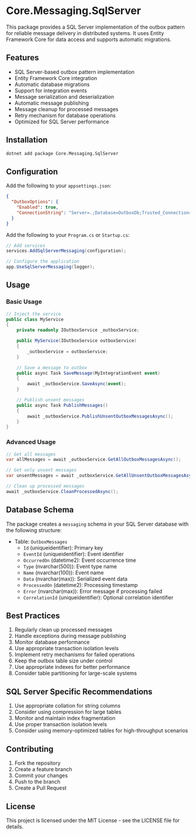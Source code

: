 # Core.Messaging.SqlServer

This package provides a SQL Server implementation of the outbox pattern for reliable message delivery in distributed systems. It uses Entity Framework Core for data access and supports automatic migrations.

## Features

- SQL Server-based outbox pattern implementation
- Entity Framework Core integration
- Automatic database migrations
- Support for integration events
- Message serialization and deserialization
- Automatic message publishing
- Message cleanup for processed messages
- Retry mechanism for database operations
- Optimized for SQL Server performance

## Installation

```bash
dotnet add package Core.Messaging.SqlServer
```

## Configuration

Add the following to your `appsettings.json`:

```json
{
  "OutboxOptions": {
    "Enabled": true,
    "ConnectionString": "Server=.;Database=OutboxDb;Trusted_Connection=True;TrustServerCertificate=True"
  }
}
```

Add the following to your `Program.cs` or `Startup.cs`:

```csharp
// Add services
services.AddSqlServerMessaging(configuration);

// Configure the application
app.UseSqlServerMessaging(logger);
```

## Usage

### Basic Usage

```csharp
// Inject the service
public class MyService
{
    private readonly IOutboxService _outboxService;

    public MyService(IOutboxService outboxService)
    {
        _outboxService = outboxService;
    }

    // Save a message to outbox
    public async Task SaveMessage(MyIntegrationEvent event)
    {
        await _outboxService.SaveAsync(event);
    }

    // Publish unsent messages
    public async Task PublishMessages()
    {
        await _outboxService.PublishUnsentOutboxMessagesAsync();
    }
}
```

### Advanced Usage

```csharp
// Get all messages
var allMessages = await _outboxService.GetAllOutboxMessagesAsync();

// Get only unsent messages
var unsentMessages = await _outboxService.GetAllUnsentOutboxMessagesAsync();

// Clean up processed messages
await _outboxService.CleanProcessedAsync();
```

## Database Schema

The package creates a `messaging` schema in your SQL Server database with the following structure:

- Table: `OutboxMessages`
  - `Id` (uniqueidentifier): Primary key
  - `EventId` (uniqueidentifier): Event identifier
  - `OccurredOn` (datetime2): Event occurrence time
  - `Type` (nvarchar(500)): Event type name
  - `Name` (nvarchar(100)): Event name
  - `Data` (nvarchar(max)): Serialized event data
  - `ProcessedOn` (datetime2): Processing timestamp
  - `Error` (nvarchar(max)): Error message if processing failed
  - `CorrelationId` (uniqueidentifier): Optional correlation identifier

## Best Practices

1. Regularly clean up processed messages
2. Handle exceptions during message publishing
3. Monitor database performance
4. Use appropriate transaction isolation levels
5. Implement retry mechanisms for failed operations
6. Keep the outbox table size under control
7. Use appropriate indexes for better performance
8. Consider table partitioning for large-scale systems

## SQL Server Specific Recommendations

1. Use appropriate collation for string columns
2. Consider using compression for large tables
3. Monitor and maintain index fragmentation
4. Use proper transaction isolation levels
5. Consider using memory-optimized tables for high-throughput scenarios

## Contributing

1. Fork the repository
2. Create a feature branch
3. Commit your changes
4. Push to the branch
5. Create a Pull Request

## License

This project is licensed under the MIT License - see the LICENSE file for details. 